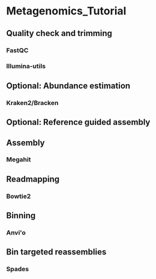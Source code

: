 # Metagenomics_Tutorial

## Quality check and trimming
### FastQC
### Illumina-utils

## Optional: Abundance estimation
### Kraken2/Bracken

## Optional: Reference guided assembly

## Assembly
### Megahit

## Readmapping
### Bowtie2

## Binning
### Anvi'o

## Bin targeted reassemblies
### Spades

